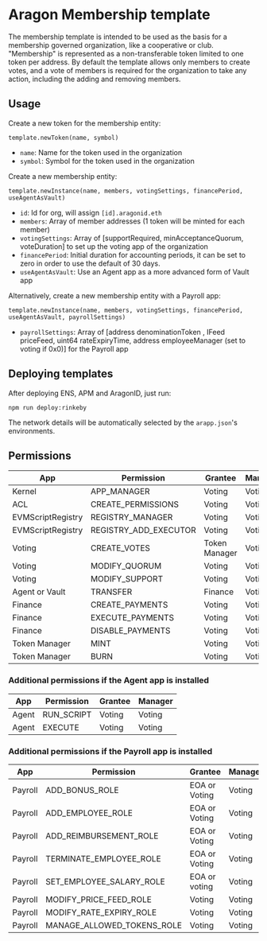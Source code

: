 # Aragon Membership template

The membership template is intended to be used as the basis for a membership governed organization, like a cooperative or club. "Membership" is represented as a non-transferable token limited to one token per address. By default the template allows only members to create votes, and a vote of members is required for the organization to take any action, including the adding and removing members.

## Usage

Create a new token for the membership entity:

```
template.newToken(name, symbol)
```

- `name`: Name for the token used in the organization
- `symbol`: Symbol for the token used in the organization

Create a new membership entity:

```
template.newInstance(name, members, votingSettings, financePeriod, useAgentAsVault)
```

- `id`: Id for org, will assign `[id].aragonid.eth`
- `members`: Array of member addresses (1 token will be minted for each member)
- `votingSettings`: Array of [supportRequired, minAcceptanceQuorum, voteDuration] to set up the voting app of the organization
- `financePeriod`: Initial duration for accounting periods, it can be set to zero in order to use the default of 30 days.
- `useAgentAsVault`: Use an Agent app as a more advanced form of Vault app

Alternatively, create a new membership entity with a Payroll app:

```
template.newInstance(name, members, votingSettings, financePeriod, useAgentAsVault, payrollSettings)
```

- `payrollSettings`: Array of [address denominationToken , IFeed priceFeed, uint64 rateExpiryTime, address employeeManager (set to voting if 0x0)] for the Payroll app

## Deploying templates

After deploying ENS, APM and AragonID, just run:

```
npm run deploy:rinkeby
```

The network details will be automatically selected by the `arapp.json`'s environments.

## Permissions

| App               | Permission            | Grantee       | Manager |
|-------------------|-----------------------|---------------|---------|
| Kernel            | APP_MANAGER           | Voting        | Voting  |
| ACL               | CREATE_PERMISSIONS    | Voting        | Voting  |
| EVMScriptRegistry | REGISTRY_MANAGER      | Voting        | Voting  |
| EVMScriptRegistry | REGISTRY_ADD_EXECUTOR | Voting        | Voting  |
| Voting            | CREATE_VOTES          | Token Manager | Voting  |
| Voting            | MODIFY_QUORUM         | Voting        | Voting  |
| Voting            | MODIFY_SUPPORT        | Voting        | Voting  |
| Agent or Vault    | TRANSFER              | Finance       | Voting  |
| Finance           | CREATE_PAYMENTS       | Voting        | Voting  |
| Finance           | EXECUTE_PAYMENTS      | Voting        | Voting  |
| Finance           | DISABLE_PAYMENTS      | Voting        | Voting  |
| Token Manager     | MINT                  | Voting        | Voting  |
| Token Manager     | BURN                  | Voting        | Voting  |

### Additional permissions if the Agent app is installed

| App               | Permission            | Grantee       | Manager |
|-------------------|-----------------------|---------------|---------|
| Agent             | RUN_SCRIPT            | Voting        | Voting  |
| Agent             | EXECUTE               | Voting        | Voting  |

### Additional permissions if the Payroll app is installed

| App                 | Permission                 | Grantee             | Manager       |
|---------------------|----------------------------|---------------------|---------------|
| Payroll             | ADD_BONUS_ROLE             | EOA or Voting       | Voting        |
| Payroll             | ADD_EMPLOYEE_ROLE          | EOA or Voting       | Voting        |
| Payroll             | ADD_REIMBURSEMENT_ROLE     | EOA or Voting       | Voting        |
| Payroll             | TERMINATE_EMPLOYEE_ROLE    | EOA or Voting       | Voting        |
| Payroll             | SET_EMPLOYEE_SALARY_ROLE   | EOA or voting       | Voting        |
| Payroll             | MODIFY_PRICE_FEED_ROLE     | Voting              | Voting        |
| Payroll             | MODIFY_RATE_EXPIRY_ROLE    | Voting              | Voting        |
| Payroll             | MANAGE_ALLOWED_TOKENS_ROLE | Voting              | Voting        |
